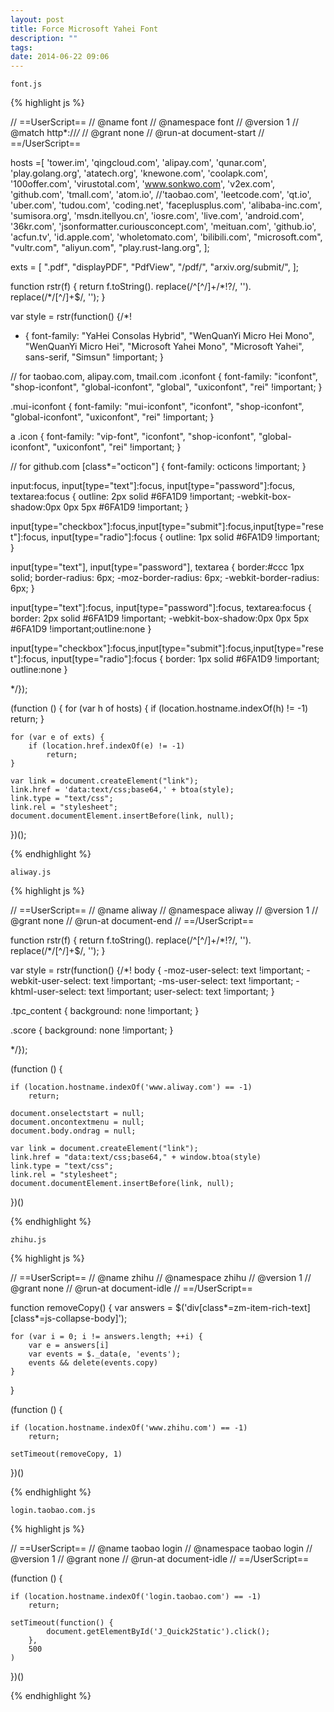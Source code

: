 ```yaml
---
layout: post
title: Force Microsoft Yahei Font
description: ""
tags:
date: 2014-06-22 09:06
---
```


`font.js`

{% highlight js %}

// ==UserScript==
// @name        font
// @namespace   font
// @version     1
// @match       http*://*/*
// @grant       none
// @run-at document-start
// ==/UserScript==

hosts =[
    'tower.im',
    'qingcloud.com',
    'alipay.com',
    'qunar.com',
    'play.golang.org',
    'atatech.org',
    'knewone.com',
    'coolapk.com',
    '100offer.com',
    'virustotal.com',
    'www.sonkwo.com',
    'v2ex.com',
    'github.com',
    'tmall.com',
    'atom.io',
    //'taobao.com',
    'leetcode.com',
    'qt.io',
    'uber.com',
    'tudou.com',
    'coding.net',
    'faceplusplus.com',
    'alibaba-inc.com',
    'sumisora.org',
    'msdn.itellyou.cn',
    'iosre.com',
    'live.com',
    'android.com',
    '36kr.com',
    'jsonformatter.curiousconcept.com',
    'meituan.com',
    'github.io',
    'acfun.tv',
    'id.apple.com',
    'wholetomato.com',
    'bilibili.com',
    "microsoft.com",
    "vultr.com",
    "aliyun.com",
    "play.rust-lang.org",
];

exts = [
    ".pdf",
    "displayPDF",
    "PdfView",
    "/pdf/",
    "arxiv.org/submit/",
];

function rstr(f) {
  return f.toString().
      replace(/^[^\/]+\/\*!?/, '').
      replace(/\*\/[^\/]+$/, '');
}

var style = rstr(function() {/*!
* {
  font-family: "YaHei Consolas Hybrid", "WenQuanYi Micro Hei Mono", "WenQuanYi Micro Hei", "Microsoft Yahei Mono", "Microsoft Yahei", sans-serif, "Simsun" !important;
}

// for taobao.com, alipay.com, tmail.com
.iconfont {
  font-family: "iconfont", "shop-iconfont", "global-iconfont", "global", "uxiconfont", "rei" !important;
}

.mui-iconfont {
  font-family: "mui-iconfont", "iconfont", "shop-iconfont", "global-iconfont", "uxiconfont", "rei" !important;
}

a .icon {
  font-family: "vip-font", "iconfont", "shop-iconfont", "global-iconfont", "uxiconfont", "rei" !important;
}

// for github.com
[class*="octicon"] {
  font-family: octicons !important;
}

input:focus, input[type="text"]:focus, input[type="password"]:focus, textarea:focus {
outline: 2px solid #6FA1D9 !important;
-webkit-box-shadow:0px 0px 5px #6FA1D9 !important;
}

input[type="checkbox"]:focus,input[type="submit"]:focus,input[type="reset"]:focus, input[type="radio"]:focus {
outline: 1px solid #6FA1D9 !important;
}

input[type="text"], input[type="password"], textarea {
border:#ccc 1px solid;
border-radius: 6px;
-moz-border-radius: 6px;
-webkit-border-radius: 6px;
}

input[type="text"]:focus, input[type="password"]:focus, textarea:focus {
border: 2px solid #6FA1D9 !important;
-webkit-box-shadow:0px 0px 5px #6FA1D9 !important;outline:none
}

input[type="checkbox"]:focus,input[type="submit"]:focus,input[type="reset"]:focus, input[type="radio"]:focus {
border: 1px solid #6FA1D9 !important; outline:none
}


*/});

(function () {
    for (var h of hosts) {
        if (location.hostname.indexOf(h) != -1)
            return;
    }

    for (var e of exts) {
        if (location.href.indexOf(e) != -1)
            return;
    }

    var link = document.createElement("link");
    link.href = 'data:text/css;base64,' + btoa(style);
    link.type = "text/css";
    link.rel = "stylesheet";
    document.documentElement.insertBefore(link, null);
})();

{% endhighlight %}

`aliway.js`

{% highlight js %}

// ==UserScript==
// @name        aliway
// @namespace   aliway
// @version     1
// @grant       none
// @run-at document-end
// ==/UserScript==

function rstr(f) {
  return f.toString().
      replace(/^[^\/]+\/\*!?/, '').
      replace(/\*\/[^\/]+$/, '');
}

var style = rstr(function() {/*!
body {
    -moz-user-select: text !important;
    -webkit-user-select: text !important;
    -ms-user-select: text !important;
    -khtml-user-select: text !important;
    user-select: text !important;
}

.tpc_content {
    background: none !important;
}

.score {
    background: none !important;
}

*/});

(function () {

    if (location.hostname.indexOf('www.aliway.com') == -1)
        return;

    document.onselectstart = null;
    document.oncontextmenu = null;
    document.body.ondrag = null;

    var link = document.createElement("link");
    link.href = "data:text/css;base64," + window.btoa(style)
    link.type = "text/css";
    link.rel = "stylesheet";
    document.documentElement.insertBefore(link, null);

})()

{% endhighlight %}


`zhihu.js`

{% highlight js %}

// ==UserScript==
// @name        zhihu
// @namespace   zhihu
// @version     1
// @grant       none
// @run-at document-idle
// ==/UserScript==

function removeCopy() {
    var answers = $('div[class*=zm-item-rich-text][class*=js-collapse-body]');

    for (var i = 0; i != answers.length; ++i) {
        var e = answers[i]
        var events = $._data(e, 'events');
        events && delete(events.copy)
    }
}

(function () {

    if (location.hostname.indexOf('www.zhihu.com') == -1)
        return;

    setTimeout(removeCopy, 1)
})()

{% endhighlight %}



`login.taobao.com.js`

{% highlight js %}

// ==UserScript==
// @name        taobao login
// @namespace   taobao login
// @version     1
// @grant       none
// @run-at document-idle
// ==/UserScript==

(function () {

    if (location.hostname.indexOf('login.taobao.com') == -1)
        return;

    setTimeout(function() {
            document.getElementById('J_Quick2Static').click();
        },
        500
    )
})()


{% endhighlight %}